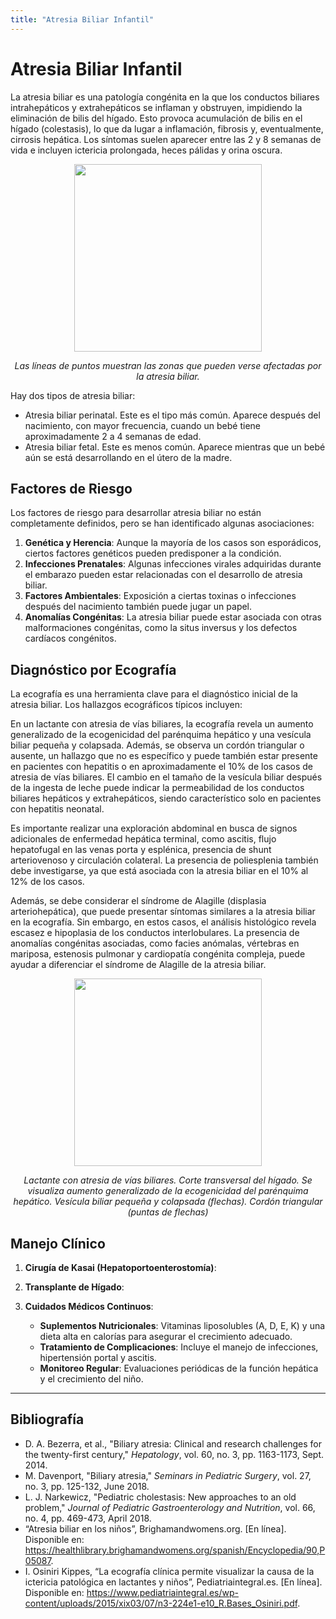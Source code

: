 ```yaml
---
title: "Atresia Biliar Infantil"
---
```


# Atresia Biliar Infantil

La atresia biliar es una patología congénita en la que los conductos biliares intrahepáticos y extrahepáticos se inflaman y obstruyen, impidiendo la eliminación de bilis del hígado. Esto provoca acumulación de bilis en el hígado (colestasis), lo que da lugar a inflamación, fibrosis y, eventualmente, cirrosis hepática. Los síntomas suelen aparecer entre las 2 y 8 semanas de vida e incluyen ictericia prolongada, heces pálidas y orina oscura.

<p align="center">
  <img src="https://www.chkd.org/patients-and-families/health-library/GetImage.aspx?ImageId=494060" width="300" height="300"/> </p>
<em><p align="center">Las líneas de puntos muestran las zonas que pueden verse afectadas por la atresia biliar.</p></em>

Hay dos tipos de atresia biliar:

- Atresia biliar perinatal. Este es el tipo más común. Aparece después del nacimiento, con mayor frecuencia, cuando un bebé tiene aproximadamente 2 a 4 semanas de edad.
- Atresia biliar fetal. Este es menos común. Aparece mientras que un bebé aún se está desarrollando en el útero de la madre.

## Factores de Riesgo

Los factores de riesgo para desarrollar atresia biliar no están completamente definidos, pero se han identificado algunas asociaciones:

1. **Genética y Herencia**: Aunque la mayoría de los casos son esporádicos, ciertos factores genéticos pueden predisponer a la condición.
2. **Infecciones Prenatales**: Algunas infecciones virales adquiridas durante el embarazo pueden estar relacionadas con el desarrollo de atresia biliar.
3. **Factores Ambientales**: Exposición a ciertas toxinas o infecciones después del nacimiento también puede jugar un papel.
4. **Anomalías Congénitas**: La atresia biliar puede estar asociada con otras malformaciones congénitas, como la situs inversus y los defectos cardíacos congénitos.

## Diagnóstico por Ecografía

La ecografía es una herramienta clave para el diagnóstico inicial de la atresia biliar. Los hallazgos ecográficos típicos incluyen:

En un lactante con atresia de vías biliares, la ecografía revela un aumento generalizado de la ecogenicidad del parénquima hepático y una vesícula biliar pequeña y colapsada. Además, se observa un cordón triangular o ausente, un hallazgo que no es específico y puede también estar presente en pacientes con hepatitis o en aproximadamente el 10% de los casos de atresia de vías biliares. El cambio en el tamaño de la vesícula biliar después de la ingesta de leche puede indicar la permeabilidad de los conductos biliares hepáticos y extrahepáticos, siendo característico solo en pacientes con hepatitis neonatal.

Es importante realizar una exploración abdominal en busca de signos adicionales de enfermedad hepática terminal, como ascitis, flujo hepatofugal en las venas porta y esplénica, presencia de shunt arteriovenoso y circulación colateral. La presencia de poliesplenia también debe investigarse, ya que está asociada con la atresia biliar en el 10% al 12% de los casos.

Además, se debe considerar el síndrome de Alagille (displasia arteriohepática), que puede presentar síntomas similares a la atresia biliar en la ecografía. Sin embargo, en estos casos, el análisis histológico revela escasez e hipoplasia de los conductos interlobulares. La presencia de anomalías congénitas asociadas, como facies anómalas, vértebras en mariposa, estenosis pulmonar y cardiopatía congénita compleja, puede ayudar a diferenciar el síndrome de Alagille de la atresia biliar.

<p align="center">
  <img src="https://github.com/statusunknown418/biorizon/assets/89549012/ed300a56-88f0-4ddf-901e-fd9b1da535b5" width="300" height="300" /> </p>
<em><p align="center">Lactante con atresia de vías biliares. Corte transversal del hígado. Se visualiza aumento generalizado de la ecogenicidad del parénquima hepático. Vesícula biliar pequeña y colapsada (flechas). Cordón triangular (puntas de flechas)</p></em>

## Manejo Clínico

1. **Cirugía de Kasai (Hepatoportoenterostomía)**:

2. **Transplante de Hígado**:

3. **Cuidados Médicos Continuos**:
   - **Suplementos Nutricionales**: Vitaminas liposolubles (A, D, E, K) y una dieta alta en calorías para asegurar el crecimiento adecuado.
   - **Tratamiento de Complicaciones**: Incluye el manejo de infecciones, hipertensión portal y ascitis.
   - **Monitoreo Regular**: Evaluaciones periódicas de la función hepática y el crecimiento del niño.

---

## Bibliografía

- D. A. Bezerra, et al., "Biliary atresia: Clinical and research challenges for the twenty-first century," _Hepatology_, vol. 60, no. 3, pp. 1163-1173, Sept. 2014.
- M. Davenport, "Biliary atresia," _Seminars in Pediatric Surgery_, vol. 27, no. 3, pp. 125-132, June 2018.
- L. J. Narkewicz, "Pediatric cholestasis: New approaches to an old problem," _Journal of Pediatric Gastroenterology and Nutrition_, vol. 66, no. 4, pp. 469-473, April 2018.
- “Atresia biliar en los niños”, Brighamandwomens.org. [En línea]. Disponible en: https://healthlibrary.brighamandwomens.org/spanish/Encyclopedia/90,P05087.
- I. Osiniri Kippes, “La ecografía clínica permite visualizar la causa de la ictericia patológica en lactantes y niños”, Pediatriaintegral.es. [En línea]. Disponible en: https://www.pediatriaintegral.es/wp-content/uploads/2015/xix03/07/n3-224e1-e10_R.Bases_Osiniri.pdf.
